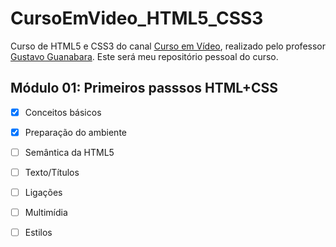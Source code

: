 # CursoEmVideo_HTML5_CSS3

Curso de HTML5 e CSS3 do canal [Curso em Vídeo](https://www.youtube.com/playlist?list=PLHz_AreHm4dkZ9-atkcmcBaMZdmLHft8n), realizado pelo professor [Gustavo Guanabara](https://github.com/gustavoguanabara).
Este será meu repositório pessoal do curso.

## Módulo 01: Primeiros passsos HTML+CSS
- [x] Conceitos básicos
- [x] Preparação do ambiente
- [ ] Semântica da HTML5
- [ ] Texto/Títulos
- [ ] Ligações
- [ ] Multimídia
- [ ] Estilos

